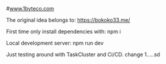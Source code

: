 #www.1byteco.com 


The original idea belongs to: https://bokoko33.me/

First time only install dependencies with:
npm i 

Local development server:
npm run dev


Just testing around with TaskCluster and Ci/CD. 
change 1.....sd
